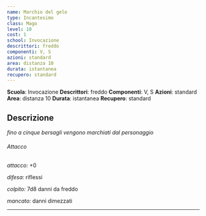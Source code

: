 ```yaml
---
name: Marchio del gelo
type: Incantesimo
class: Mago
level: 10
cost: 1
school: Invocazione
descrittori: freddo
componenti: V, S
azioni: standard
area: distanza 10
durata: istantanea
recupero: standard
---
```

**Scuola**: Invocazione
**Descrittori**: freddo
**Componenti**: V, S
**Azioni**: standard
**Area**: distanza 10
**Durata**: istantanea
**Recupero**: standard

**Descrizione**
-

*fino a cinque bersagli vengono marchiati dal personaggio*

###### Attacco

*attacco:* +0

*difesa:* riflessi

*colpito:* 7d8 danni da freddo

*mancato:* danni dimezzati

---